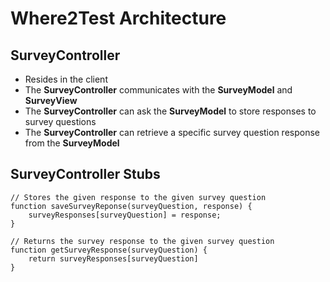 # Where2Test Architecture 

## SurveyController
- Resides in the client
- The **SurveyController** communicates with the **SurveyModel** and **SurveyView**
- The **SurveyController** can ask the **SurveyModel** to store responses to survey questions
- The **SurveyController** can retrieve a specific survey question response from the **SurveyModel**

## SurveyController Stubs
```
// Stores the given response to the given survey question
function saveSurveyReponse(surveyQuestion, response) {
	surveyResponses[surveyQuestion] = response;
}

// Returns the survey response to the given survey question
function getSurveyResponse(surveyQuestion) {
	return surveyResponses[surveyQuestion]
}

```
